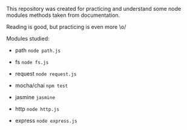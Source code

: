 This repository was created for practicing and understand some node modules methods taken from documentation. 

Reading is good, but practicing is even more \o/

Modules studied:

* path 
``` node path.js ```

* fs 
``` node fs.js ```

* request 
``` node request.js ```

* mocha/chai 
``` npm test ```

* jasmine 
``` jasmine ```

* http 
``` node http.js ```

* express 
``` node express.js ```

